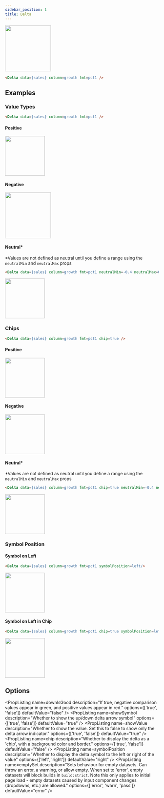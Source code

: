 ```yaml
---
sidebar_position: 1
title: Delta
---
```


<img src="/img/delta-pos.png" width="150"/>

```markdown
<Delta data={sales} column=growth fmt=pct1 />
```

## Examples

### Value Types

```markdown
<Delta data={sales} column=growth fmt=pct1 />
```

#### Positive

<img src="/img/delta-pos.png" width="130"/>

#### Negative 

<img src="/img/delta-neg.png" width="150"/>

#### Neutral*
*Values are not defined as neutral until you define a range using the `neutralMin` and `neutralMax` props
```markdown
<Delta data={sales} column=growth fmt=pct1 neutralMin=-0.4 neutralMax=0.4 />
```
<img src="/img/delta-neut.png" width="130"/>

### Chips

```html
<Delta data={sales} column=growth fmt=pct1 chip=true />
```

#### Positive

<img src="/img/delta-chip-pos.png" width="130"/>

#### Negative 

<img src="/img/delta-chip-neg.png" width="130"/>

#### Neutral*
*Values are not defined as neutral until you define a range using the `neutralMin` and `neutralMax` props
```markdown
<Delta data={sales} column=growth fmt=pct1 chip=true neutralMin=-0.4 neutralMax=0.4 />
```
<img src="/img/delta-chip-neut.png" width="130"/>

### Symbol Position

#### Symbol on Left

```html
<Delta data={sales} column=growth fmt=pct1 symbolPosition=left/>
```

<img src="/img/delta-left.png" width="130"/>

#### Symbol on Left in Chip

```html
<Delta data={sales} column=growth fmt=pct1 chip=true symbolPosition=left/>
```

<img src="/img/delta-left-neg.png" width="130"/>

## Options

<PropListing
    name=data
    description="Query name, wrapped in curly braces"
    required
    options="query name"
/>
<PropListing
    name=column
    description="Column to pull values from"
    options="column name"
    defaultValue="First column"
/>
<PropListing
    name=row
    description="Row number to display. 0 is the first row."
    options="number"
    defaultValue="0"
/>
<PropListing
    name=value
    description="Pass a specific value to the component (e.g., value=100). Overridden by the data/column props."
    options="number"
/>
<PropListing
    name=fmt
    description="Format to use for the value (<a href='/core-concepts/formatting'>see available formats</a>)"
    options="Excel-style format | built-in format | custom format"
/>
<PropListing
    name=downIsGood
    description="If true, negative comparison values appear in green, and positive values appear in red."
    options={['true', 'false']}
    defaultValue="false"
/>
<PropListing
    name=showSymbol
    description="Whether to show the up/down delta arrow symbol"
    options={['true', 'false']}
    defaultValue="true"
/>
<PropListing
    name=showValue
    description="Whether to show the value. Set this to false to show only the delta arrow indicator."
    options={['true', 'false']}
    defaultValue="true"
/>
<PropListing
    name=neutralMin
    description="Start of the range for 'neutral' values, which appear in grey font with a dash instead of an up/down arrow. By default, neutral is not applied to any values."
    options="number"
    defaultValue="0"
/>
<PropListing
    name=neutralMax
    description="End of the range for 'neutral' values, which appear in grey font with a dash instead of an up/down arrow. By default, neutral is not applied to any values."
    options="number"
    defaultValue="0"
/>
<PropListing
    name=chip
    description="Whether to display the delta as a 'chip', with a background color and border."
    options={['true', 'false']}
    defaultValue="false"
/>
<PropListing
    name=symbolPosition
    description="Whether to display the delta symbol to the left or right of the value"
    options={['left', 'right']}
    defaultValue="right"
/>
<PropListing
    name=emptySet
    description="Sets behaviour for empty datasets. Can throw an error, a warning, or allow empty. When set to 'error', empty datasets will block builds in `build:strict`. Note this only applies to initial page load - empty datasets caused by input component changes (dropdowns, etc.) are allowed."
    options={['error', 'warn', 'pass']}
    defaultValue="error"
/>
<PropListing
    name=emptyMessage
    description="Text to display when an empty dataset is received - only applies when `emptySet` is 'warn' or 'pass', or when the empty dataset is a result of an input component change (dropdowns, etc.)."
    options="string"
    defaultValue="No records"
/>
